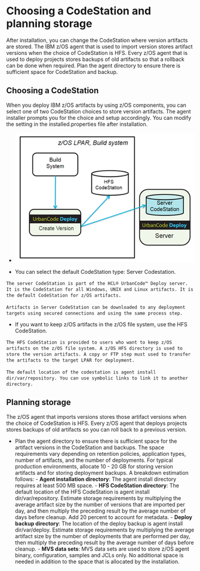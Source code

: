 # Choosing a CodeStation and planning storage

After installation, you can change the CodeStation where version artifacts are stored. The IBM z/OS agent that is used to import version stores artifact versions when the choice of CodeStation is HFS. Every z/OS agent that is used to deploy projects stores backups of old artifacts so that a rollback can be done when required. Plan the agent directory to ensure there is sufficient space for CodeStation and backup.

## Choosing a CodeStation

When you deploy IBM z/OS artifacts by using z/OS components, you can select one of two CodeStation choices to store version artifacts. The agent installer prompts you for the choice and setup accordingly. You can modify the setting in the installed.properties file after installation.

-   ![](../images/choose_codestation.png "The server CodeStation and the HFS CodeStation")

-    You can select the default CodeStation type: Server Codestation. 

    The server CodeStation is part of the HCL® UrbanCode™ Deploy server. It is the CodeStation for all Windows, UNIX and Linux artifacts. It is the default CodeStation for z/OS artifacts.

    Artifacts in Server CodeStation can be downloaded to any deployment targets using secured connections and using the same process step.

-    If you want to keep z/OS artifacts in the z/OS file system, use the HFS CodeStation. 

    The HFS CodeStation is provided to users who want to keep z/OS artifacts on the z/OS file system. A z/OS HFS directory is used to store the version artifacts. A copy or FTP step must used to transfer the artifacts to the target LPAR for deployment.

    The default location of the codestation is agent install dir/var/repository. You can use symbolic links to link it to another directory.


## Planning storage

The z/OS agent that imports versions stores those artifact versions when the choice of CodeStation is HFS. Every z/OS agent that deploys projects stores backups of old artifacts so you can roll back to a previous version.

-    Plan the agent directory to ensure there is sufficient space for the artifact versions in the CodeStation and backups. The space requirements vary depending on retention policies, application types, number of artifacts, and the number of deployments. For typical production environments, allocate 10 - 20 GB for storing version artifacts and for storing deployment backups. A breakdown estimation follows: 
    -   **Agent installation directory**: The agent install directory requires at least 500 MB space.
    -   **HFS CodeStation directory**: The default location of the HFS CodeStation is agent install dir/var/repository. Estimate storage requirements by multiplying the average artifact size by the number of versions that are imported per day, and then multiply the preceding result by the average number of days before cleanup. Add 20 percent to account for metadata.
    -   **Deploy backup directory**: The location of the deploy backup is agent install dir/var/deploy. Estimate storage requirements by multiplying the average artifact size by the number of deployments that are performed per day, then multiply the preceding result by the average number of days before cleanup.
    -   **MVS data sets**: MVS data sets are used to store z/OS agent binary, configuration, samples and JCLs only. No additional space is needed in addition to the space that is allocated by the installation.

